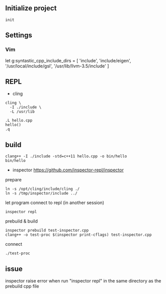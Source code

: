 ## Initialize project
```
init
```

## Settings
### Vim
let g:syntastic_cpp_include_dirs = [ 'include', 'include/eigen', '/usr/local/include/gsl', '/usr/lib/llvm-3.5/include' ]

## REPL
- cling
```
cling \
  -I ./include \
  -L /usr/lib

.L hello.cpp
hello()
.q
```

## build
```
clang++ -I ./include -std=c++11 hello.cpp -o bin/hello
bin/hello
```

- inspector
https://github.com/inspector-repl/inspector

prepare
```
ln -s /opt/cling/include/cling ./
ln -s /tmp/inspector/include ../
```

let program connect to repl (in another session)
```
inspector repl
```

prebuild & build
```
inspector prebuild test-inspector.cpp
clang++ -o test-proc $(inspector print-cflags) test-inspector.cpp
```

connect
```
./test-proc
```

## issue
inspector raise error when run "inspector repl" in the same directory as the
prebuild cpp file
